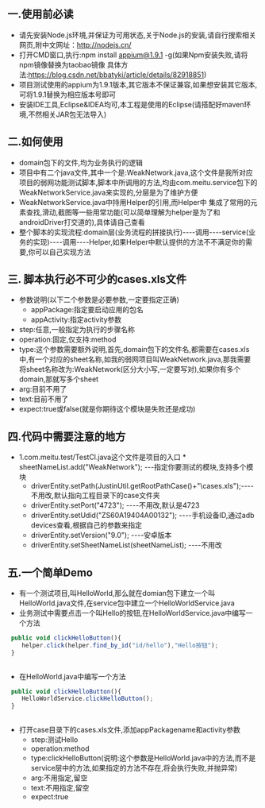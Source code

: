 ## 一.使用前必读
* 请先安装Node.js环境,并保证为可用状态,关于Node.js的安装,请自行搜索相关网页,附中文网址：http://nodejs.cn/ 
* 打开CMD窗口,执行:npm install appium@1.9.1 -g(如果Npm安装失败,请将npm镜像替换为taobao镜像 
具体方法:https://blog.csdn.net/bbatyki/article/details/82918851) 
* 项目测试使用的appium为1.9.1版本,其它版本不保证兼容,如果想安装其它版本,可将1.9.1替换为相应版本号即可 
* 安装IDE工具,Eclipse&IDEA均可,本工程是使用的Eclipse(请搭配好maven环境,不然相关JAR包无法导入)

## 二.如何使用
* domain包下的文件,均为业务执行的逻辑
* 项目中有二个java文件,其中一个是:WeakNetwork.java,这个文件是我所对应项目的弱网功能测试脚本,脚本中所调用的方法,均由com.meitu.service包下的WeakNetworkService.java来实现的,分层是为了维护方便
* WeakNetworkService.java中持用Helper的引用,而Helper中 集成了常用的元素查找,滑动,截图等一些用常功能(可以简单理解为helper是为了和androidDriver打交道的),具体请自己查看 
* 整个脚本的实现流程:domain层(业务流程的拼接执行)----调用----service(业务的实现)----调用----Helper,如果Helper中默认提供的方法不不满足你的需要,你可以自己实现方法

## 三. 脚本执行必不可少的cases.xls文件
* 参数说明(以下二个参数是必要参数,一定要指定正确)
  * appPackage:指定要启动应用的包名
  * appActivity:指定activity参数
* step:任意,一般指定为执行的步骤名称
* operation:固定,仅支持:method
* type:这个参数需要额外说明,首先,domain包下的文件名,都需要在cases.xls中,有一个对应的sheet名称,如我的弱网项目叫WeakNetwork.java,那我需要将sheet名称改为:WeakNetwork(区分大小写,一定要写对),如果你有多个domain,那就写多个sheet
* arg:目前不用了
* text:目前不用了
* expect:true或false(就是你期待这个模块是失败还是成功)
## 四.代码中需要注意的地方
* 1.com.meitu.test/TestCl.java这个文件是项目的入口
    	*       sheetNameList.add("WeakNetwork");		---指定你要测试的模块,支持多个模块
	*	driverEntity.setPath(JustinUtil.getRootPathCase()+"\\cases.xls");----不用改,默认指向工程目录下的case文件夹
	*	driverEntity.setPort("4723"); ----不用改,默认是4723
	*	driverEntity.setUdid("ZS60A19404A00132");		----手机设备ID,通过adb devices查看,根据自己的参数来指定
	*	driverEntity.setVersion("9.0"); ----安卓版本
	*	driverEntity.setSheetNameList(sheetNameList);	----不用改
## 五.一个简单Demo
* 有一个测试项目,叫HelloWorld,那么就在domian包下建立一个叫HelloWorld.java文件,在service包中建立一个HelloWorldService.java
* 业务测试中需要点击一个叫Hello的按钮,在HelloWorldService.java中编写一个方法
```javascript
 public void clickHelloButton(){
 	helper.click(helper.find_by_id("id/hello"),"Hello按钮");
 }	
  
```
* 在HelloWorld.java中编写一个方法
```javascript
 public void clickHelloButton(){
 	HelloWorldService.clickHelloButton();
 }
  
```
* 打开case目录下的cases.xls文件,添加appPackagename和activity参数
	* step:测试Hello
	* operation:method
	* type:clickHelloButton(说明:这个参数是HelloWorld.java中的方法,而不是service层中的方法,如果指定的方法不存在,将会执行失败,并抛异常)
	* arg:不用指定,留空
	* text:不用指定,留空
	* expect:true



